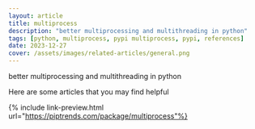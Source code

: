 ```yaml
---
layout: article
title: multiprocess
description: "better multiprocessing and multithreading in python"
tags: [python, multiprocess, pypi multiprocess, pypi, references]
date: 2023-12-27
cover: /assets/images/related-articles/general.png
---
```


better multiprocessing and multithreading in python

Here are some articles that you may find helpful

{% include link-preview.html url="https://piptrends.com/package/multiprocess"%}